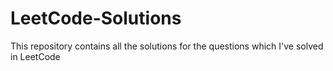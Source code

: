 # LeetCode-Solutions
This repository contains all the solutions for the questions which I've solved in LeetCode
